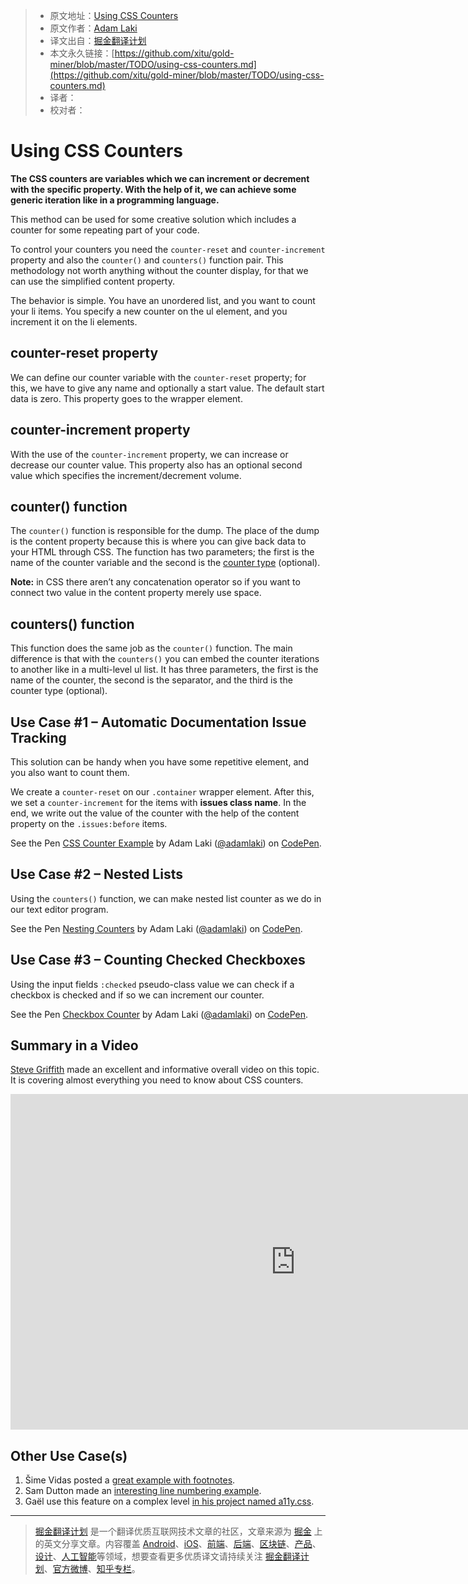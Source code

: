 > * 原文地址：[Using CSS Counters](https://pineco.de/using-css-counters/)
> * 原文作者：[Adam Laki](https://pineco.de/author/laki/)
> * 译文出自：[掘金翻译计划](https://github.com/xitu/gold-miner)
> * 本文永久链接：[https://github.com/xitu/gold-miner/blob/master/TODO/using-css-counters.md](https://github.com/xitu/gold-miner/blob/master/TODO/using-css-counters.md)
> * 译者：
> * 校对者：

# Using CSS Counters

**The CSS counters are variables which we can increment or decrement with the specific property. With the help of it, we can achieve some generic iteration like in a programming language.**

This method can be used for some creative solution which includes a counter for some repeating part of your code.

To control your counters you need the `counter-reset` and `counter-increment` property and also the `counter()` and `counters()` function pair. This methodology not worth anything without the counter display, for that we can use the simplified content property.

The behavior is simple. You have an unordered list, and you want to count your li items. You specify a new counter on the ul element, and you increment it on the li elements.

## counter-reset property

We can define our counter variable with the `counter-reset` property; for this, we have to give any name and optionally a start value. The default start data is zero. This property goes to the wrapper element.

## counter-increment property

With the use of the `counter-increment` property, we can increase or decrease our counter value. This property also has an optional second value which specifies the increment/decrement volume.

## counter() function

The `counter()` function is responsible for the dump. The place of the dump is the content property because this is where you can give back data to your HTML through CSS. The function has two parameters; the first is the name of the counter variable and the second is the [counter type](https://drafts.csswg.org/css-counter-styles-3/#typedef-counter-style) (optional).

**Note:** in CSS there aren’t any concatenation operator so if you want to connect two value in the content property merely use space.

## counters() function

This function does the same job as the `counter()` function. The main difference is that with the `counters()` you can embed the counter iterations to another like in a multi-level ul list. It has three parameters, the first is the name of the counter, the second is the separator, and the third is the counter type (optional).

## Use Case #1 – Automatic Documentation Issue Tracking

This solution can be handy when you have some repetitive element, and you also want to count them.

We create a `counter-reset` on our `.container` wrapper element. After this, we set a `counter-increment` for the items with **issues class name**. In the end, we write out the value of the counter with the help of the content property on the `.issues:before` items.

See the Pen [CSS Counter Example](https://codepen.io/adamlaki/pen/RrKBpJ/) by Adam Laki ([@adamlaki](https://codepen.io/adamlaki)) on [CodePen](https://codepen.io).

## Use Case #2 – Nested Lists

Using the `counters()` function, we can make nested list counter as we do in our text editor program.

See the Pen [Nesting Counters](https://codepen.io/adamlaki/pen/a1907874b8b6eb2395cf0af7742e8f9d/) by Adam Laki ([@adamlaki](https://codepen.io/adamlaki)) on [CodePen](https://codepen.io).

## Use Case #3 – Counting Checked Checkboxes

Using the input fields `:checked` pseudo-class value we can check if a checkbox is checked and if so we can increment our counter.

See the Pen [Checkbox Counter](https://codepen.io/adamlaki/pen/f1ce9eef0a19069b883da8ec855e4b71/) by Adam Laki ([@adamlaki](https://codepen.io/adamlaki)) on [CodePen](https://codepen.io).

## Summary in a Video

[Steve Griffith](https://www.youtube.com/channel/UCTBGXCJHORQjivtgtMsmkAQ) made an excellent and informative overall video on this topic. It is covering almost everything you need to know about CSS counters.

<iframe width="911" height="537" src="https://www.youtube.com/embed/TJR7qGCOjTk" frameborder="0" allow="autoplay; encrypted-media" allowfullscreen></iframe>

## Other Use Case(s)

1. Šime Vidas posted a [great example with footnotes](https://codepen.io/simevidas/pen/xpbLmV?editors=0100).
2. Sam Dutton made an [interesting line numbering example](https://codepen.io/samdutton/pen/xpGxbY).
3. Gaël use this feature on a complex level [in his project named a11y.css](http://ffoodd.github.io/a11y.css/errors.html).


---

> [掘金翻译计划](https://github.com/xitu/gold-miner) 是一个翻译优质互联网技术文章的社区，文章来源为 [掘金](https://juejin.im) 上的英文分享文章。内容覆盖 [Android](https://github.com/xitu/gold-miner#android)、[iOS](https://github.com/xitu/gold-miner#ios)、[前端](https://github.com/xitu/gold-miner#前端)、[后端](https://github.com/xitu/gold-miner#后端)、[区块链](https://github.com/xitu/gold-miner#区块链)、[产品](https://github.com/xitu/gold-miner#产品)、[设计](https://github.com/xitu/gold-miner#设计)、[人工智能](https://github.com/xitu/gold-miner#人工智能)等领域，想要查看更多优质译文请持续关注 [掘金翻译计划](https://github.com/xitu/gold-miner)、[官方微博](http://weibo.com/juejinfanyi)、[知乎专栏](https://zhuanlan.zhihu.com/juejinfanyi)。
